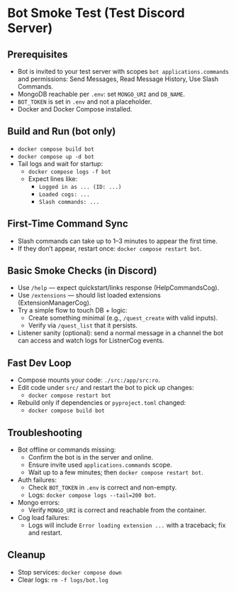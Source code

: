 # Bot Smoke Test (Test Discord Server)

## Prerequisites
- Bot is invited to your test server with scopes `bot applications.commands` and permissions: Send Messages, Read Message History, Use Slash Commands.
- MongoDB reachable per `.env`: set `MONGO_URI` and `DB_NAME`.
- `BOT_TOKEN` is set in `.env` and not a placeholder.
- Docker and Docker Compose installed.

## Build and Run (bot only)
- `docker compose build bot`
- `docker compose up -d bot`
- Tail logs and wait for startup:
  - `docker compose logs -f bot`
  - Expect lines like:
    - `Logged in as ... (ID: ...)`
    - `Loaded cogs: ...`
    - `Slash commands: ...`

## First-Time Command Sync
- Slash commands can take up to 1–3 minutes to appear the first time.
- If they don’t appear, restart once: `docker compose restart bot`.

## Basic Smoke Checks (in Discord)
- Use `/help` — expect quickstart/links response (HelpCommandsCog).
- Use `/extensions` — should list loaded extensions (ExtensionManagerCog).
- Try a simple flow to touch DB + logic:
  - Create something minimal (e.g., `/quest_create` with valid inputs).
  - Verify via `/quest_list` that it persists.
- Listener sanity (optional): send a normal message in a channel the bot can access and watch logs for ListnerCog events.

## Fast Dev Loop
- Compose mounts your code: `./src:/app/src:ro`.
- Edit code under `src/` and restart the bot to pick up changes:
  - `docker compose restart bot`
- Rebuild only if dependencies or `pyproject.toml` changed:
  - `docker compose build bot`

## Troubleshooting
- Bot offline or commands missing:
  - Confirm the bot is in the server and online.
  - Ensure invite used `applications.commands` scope.
  - Wait up to a few minutes; then `docker compose restart bot`.
- Auth failures:
  - Check `BOT_TOKEN` in `.env` is correct and non-empty.
  - Logs: `docker compose logs --tail=200 bot`.
- Mongo errors:
  - Verify `MONGO_URI` is correct and reachable from the container.
- Cog load failures:
  - Logs will include `Error loading extension ...` with a traceback; fix and restart.

## Cleanup
- Stop services: `docker compose down`
- Clear logs: `rm -f logs/bot.log`
